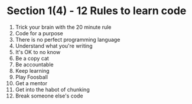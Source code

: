 # Section 1(4) - 12 Rules to learn code
1. Trick your brain with the 20 minute rule
2. Code for a purpose
3. There is no perfect programming language 
4. Understand what you're writing
5. It's OK to no know 
6. Be a copy cat
7. Be accountable
8. Keep learning
9. Play Foosball
10. Get a mentor
11. Get into the habot of chunking
12. Break someone else's code